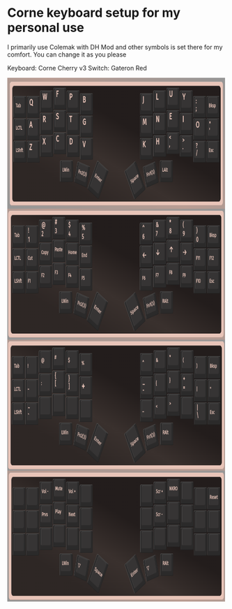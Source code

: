 <h1>Corne keyboard setup for my personal use</h1>

I primarily use Colemak with DH Mod and other symbols is set there for my comfort. You can change it as you please

Keyboard: Corne Cherry v3
Switch: Gateron Red

<img width="500" height="300" align="center" src="https://github.com/altanbgn/corne_keyboard/blob/main/screenshots/layer0.png" />
<img width="500" height="300" align="center" src="https://github.com/altanbgn/corne_keyboard/blob/main/screenshots/layer1.png" />
<img width="500" height="300" align="center" src="https://github.com/altanbgn/corne_keyboard/blob/main/screenshots/layer2.png" />
<img width="500" height="300" align="center" src="https://github.com/altanbgn/corne_keyboard/blob/main/screenshots/layer3.png" />
